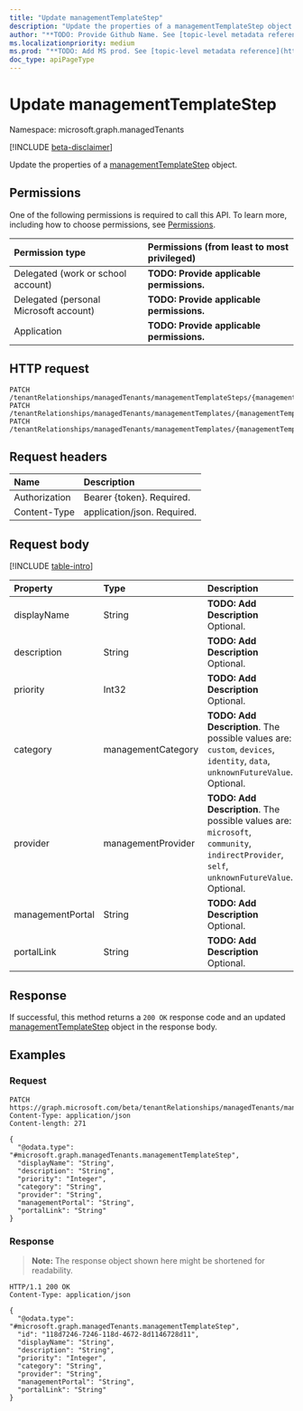 ```yaml
---
title: "Update managementTemplateStep"
description: "Update the properties of a managementTemplateStep object."
author: "**TODO: Provide Github Name. See [topic-level metadata reference](https://msgo.azurewebsites.net/add/document/guidelines/metadata.html#topic-level-metadata)**"
ms.localizationpriority: medium
ms.prod: "**TODO: Add MS prod. See [topic-level metadata reference](https://msgo.azurewebsites.net/add/document/guidelines/metadata.html#topic-level-metadata)**"
doc_type: apiPageType
---
```


# Update managementTemplateStep
Namespace: microsoft.graph.managedTenants

[!INCLUDE [beta-disclaimer](../../includes/beta-disclaimer.md)]

Update the properties of a [managementTemplateStep](../resources/managedtenants-managementtemplatestep.md) object.

## Permissions
One of the following permissions is required to call this API. To learn more, including how to choose permissions, see [Permissions](/graph/permissions-reference).

|Permission type|Permissions (from least to most privileged)|
|:---|:---|
|Delegated (work or school account)|**TODO: Provide applicable permissions.**|
|Delegated (personal Microsoft account)|**TODO: Provide applicable permissions.**|
|Application|**TODO: Provide applicable permissions.**|

## HTTP request

<!-- {
  "blockType": "ignored"
}
-->
``` http
PATCH /tenantRelationships/managedTenants/managementTemplateSteps/{managementTemplateStepId}
PATCH /tenantRelationships/managedTenants/managementTemplates/{managementTemplateId}/managementTemplateSteps/{managementTemplateStepId}
PATCH /tenantRelationships/managedTenants/managementTemplates/{managementTemplateId}/managementTemplateSteps/{managementTemplateStepId}/stepVersions/{managementTemplateStepVersionId}/templateStep
```

## Request headers
|Name|Description|
|:---|:---|
|Authorization|Bearer {token}. Required.|
|Content-Type|application/json. Required.|

## Request body
[!INCLUDE [table-intro](../../includes/update-property-table-intro.md)]


|Property|Type|Description|
|:---|:---|:---|
|displayName|String|**TODO: Add Description** Optional.|
|description|String|**TODO: Add Description** Optional.|
|priority|Int32|**TODO: Add Description** Optional.|
|category|managementCategory|**TODO: Add Description**. The possible values are: `custom`, `devices`, `identity`, `data`, `unknownFutureValue`. Optional.|
|provider|managementProvider|**TODO: Add Description**. The possible values are: `microsoft`, `community`, `indirectProvider`, `self`, `unknownFutureValue`. Optional.|
|managementPortal|String|**TODO: Add Description** Optional.|
|portalLink|String|**TODO: Add Description** Optional.|



## Response

If successful, this method returns a `200 OK` response code and an updated [managementTemplateStep](../resources/managedtenants-managementtemplatestep.md) object in the response body.

## Examples

### Request
<!-- {
  "blockType": "request",
  "name": "update_managementtemplatestep"
}
-->
``` http
PATCH https://graph.microsoft.com/beta/tenantRelationships/managedTenants/managementTemplateSteps/{managementTemplateStepId}
Content-Type: application/json
Content-length: 271

{
  "@odata.type": "#microsoft.graph.managedTenants.managementTemplateStep",
  "displayName": "String",
  "description": "String",
  "priority": "Integer",
  "category": "String",
  "provider": "String",
  "managementPortal": "String",
  "portalLink": "String"
}
```


### Response
>**Note:** The response object shown here might be shortened for readability.
<!-- {
  "blockType": "response",
  "truncated": true
}
-->
``` http
HTTP/1.1 200 OK
Content-Type: application/json

{
  "@odata.type": "#microsoft.graph.managedTenants.managementTemplateStep",
  "id": "118d7246-7246-118d-4672-8d1146728d11",
  "displayName": "String",
  "description": "String",
  "priority": "Integer",
  "category": "String",
  "provider": "String",
  "managementPortal": "String",
  "portalLink": "String"
}
```

